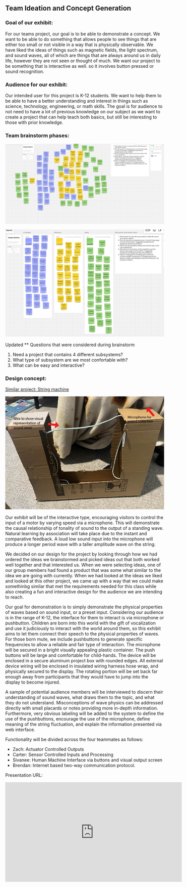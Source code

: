## Team Ideation and Concept Generation

### Goal of our exhibit:

For our teams project, our goal is to be able to demonstrate a concept. We want to be able to do something that allows people to see things that are either too small or not visible in a way that is physically observable. We have liked the ideas of things such as magnetic fields, the light spectrum, and sound waves, all of which are things that are always around us in daily life, however they are not seen or thought of much. We want our project to be something that is interactive as well. so it involves button pressed or sound recognition.

### Audience for our exhibit:

Our intended user for this project is K-12 students. We want to help them to be able to have a better understanding and interest in things such as science, technology, engineering, or math skills. The goal is for audience to not need to have a lot of previous knowledge on our subject as we want to create a project that can help teach both basics, but still be interesting to those with prior knowledge.

### Team brainstorm phases:

![Ideas before organization](<Screenshot (116).png>)

![Organized brainstorming ideas](<Screenshot (115).png>)

Updated ** Questions that were considered during brainstorm
1) Need a project that contains 4 different subsystems?
2) What type of subsystem are we most confortable with?
3) What can be easy and interactive?

### Design concept:

[Similar project: String machine](<https://www.exploratorium.edu/snacks/string-machine>)

![Team protype mock representation](Protype.jpg)

Our exhibit will be of the interactive type, encouraging visitors to control the input of a motor by varying speed via a microphone. This will demonstrate the causal relationship of tonality of sound to the output of a standing wave. Natural learning by association will take place due to the instant and comparative feedback. A loud low sound input into the microphone will produce a longer period wave with a taller amplitude wave on the string. 

We decided on our design for the project by looking through how we had ordered the ideas we brainstormed and picked ideas out that both worked well together and that interested us. When we were selecting ideas, one of our group members had found a product that was some what similar to the idea we are going with currently. When we had looked at the ideas we liked and looked at this other project, we came up with a way that we could make somethinbg similar that met the requirements needed for this class while also creating a fun and interactive design for the audience we are intending to reach.

Our goal for demonstration is to simply demonstrate the physical properties of waves based on sound input, or a preset input. Considering our audience is in the range of K-12, the interface for them to interact is via microphone or pushbutton. Children are born into this world with the gift of vocalization and use it judiciously to interact with the world around them, so this exhibit aims to let them connect their speech to the physical properties of waves. For those born mute, we include pushbuttons to generate specific frequencies to allow a reliable and fair type of interaction. The microphone will be secured in a bright visually appealing plastic container. The push buttons will be large and comfortable for child-hands. The device will be enclosed in a secure aluminum project box with rounded edges. All external device wiring will be enclosed in insulated wiring harness hose wrap, and physically secured to the display. The rotating portion will be set back far enough away from participants that they would have to jump into the display to become injured. 

A sample of potential audience members will be interviewed to discern their understanding of sound waves, what draws them to the topic, and what they do not understand. Misconceptions of wave physics can be addressed directly with small placards or notes providing more in-depth information. Furthermore, very obvious labeling will be added to the system to define the use of the pushbuttons, encourage the use of the microphone, define meaning of the string fluctuation, and explain the information presented via web interface. 

Functionality will be divided across the four teammates as follows:
 - Zach: Actuator Controlled Outputs
 - Carter: Sensor Controlled Inputs and Processing
 - Sivanee: Human Machine Interface via buttons and visual output screen
 - Brendan: Internet based two-way communication protocol. 



Presentation URL: 
<iframe width="560" height="315" src="https://www.youtube.com/embed/Tab7B2oGWzE?si=hOPViFCjGyavay8b" title="YouTube video player" frameborder="0" allow="accelerometer; autoplay; clipboard-write; encrypted-media; gyroscope; picture-in-picture; web-share" referrerpolicy="strict-origin-when-cross-origin" allowfullscreen></iframe>

